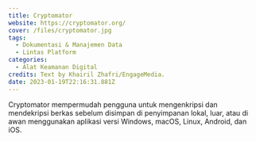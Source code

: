 ```yaml
---
title: Cryptomator
website: https://cryptomator.org/
cover: /files/cryptomator.jpg
tags:
  - Dokumentasi & Manajemen Data
  - Lintas Platform
categories:
  - Alat Keamanan Digital
credits: Text by Khairil Zhafri/EngageMedia.
date: 2023-01-19T22:16:31.881Z
---
```

C﻿ryptomator mempermudah pengguna untuk mengenkripsi dan mendekripsi berkas sebelum disimpan di penyimpanan lokal, luar, atau di awan menggunakan aplikasi versi Windows, macOS, Linux, Android, dan iOS.